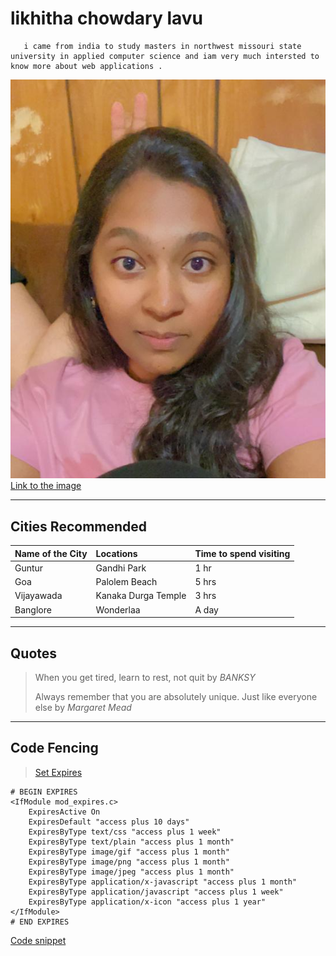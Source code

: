 # likhitha chowdary lavu #
       i came from india to study masters in northwest missouri state university in applied computer science and iam very much intersted to know more about web applications .

![image](likhitha.png)
[Link to the image](https://github.com/likhithalavu/assignment2-lavu/blob/main/likhitha.png)

****
## Cities Recommended
|   Name of the City  |        Locations               | Time to spend visiting           | 
|:--------------------|:------------------------------ |:---------------------------------|
|      Guntur         |      Gandhi Park               |      1 hr                        |
|      Goa            |      Palolem Beach             |      5 hrs                       |
|      Vijayawada     |      Kanaka Durga Temple       |      3 hrs                       |
|      Banglore       |         Wonderlaa              |      A day                       |

*****

## Quotes 

> When you get tired, learn to rest, not quit by *BANKSY*
>
> Always remember that you are absolutely unique. Just like everyone else by *Margaret Mead*

******

## Code Fencing

> [Set Expires](https://stackoverflow.com/questions/43938345/allow-access-to-deny-from-all-directory)

```
# BEGIN EXPIRES
<IfModule mod_expires.c>
    ExpiresActive On
    ExpiresDefault "access plus 10 days"
    ExpiresByType text/css "access plus 1 week"
    ExpiresByType text/plain "access plus 1 month"
    ExpiresByType image/gif "access plus 1 month"
    ExpiresByType image/png "access plus 1 month"
    ExpiresByType image/jpeg "access plus 1 month"
    ExpiresByType application/x-javascript "access plus 1 month"
    ExpiresByType application/javascript "access plus 1 week"
    ExpiresByType application/x-icon "access plus 1 year"
</IfModule>
# END EXPIRES

```

[Code snippet](https://css-tricks.com/snippets/htaccess/set-expires/) 